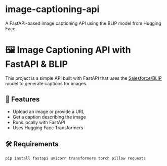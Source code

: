 # image-captioning-api
A FastAPI-based image captioning API using the BLIP model from Hugging Face.

# 🖼️ Image Captioning API with FastAPI & BLIP

This project is a simple API built with FastAPI that uses the [Salesforce/BLIP](https://huggingface.co/Salesforce/blip-image-captioning-base) model to generate captions for images.

## 🚀 Features
- Upload an image or provide a URL
- Get a caption describing the image
- Runs locally with FastAPI
- Uses Hugging Face Transformers

## 🛠️ Requirements

```bash
pip install fastapi uvicorn transformers torch pillow requests
